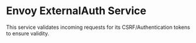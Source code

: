 # Envoy ExternalAuth Service

This service validates incoming requests for its CSRF/Authentication tokens to ensure validity.
